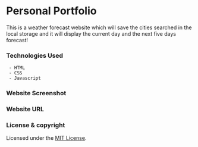 # Personal Portfolio

This is a weather forecast website which will save the cities searched in the local storage and it will display the current day and the next five days forecast!

### Technologies Used
     - HTML
     - CSS
     - Javascript
### Website Screenshot



### Website URL


### License & copyright
Licensed under the [MIT License](LICENSE).
